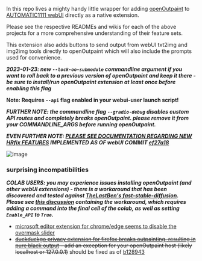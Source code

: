 In this repo lives a mighty handy little wrapper for adding [openOutpaint](https://github.com/zero01101/openOutpaint) to [AUTOMATIC1111 webUI](https://github.com/AUTOMATIC1111/stable-diffusion-webui) directly as a native extension.

Please see the respective READMEs and wikis for each of the above projects for a more comprehensive understanding of their feature sets.

This extension also adds buttons to send output from webUI txt2img and img2img tools directly to openOutpaint which will also include the prompts used for convenience.

**_2023-01-23: new `--lock-oo-submodule` commandline argument if you want to roll back to a previous version of openOutpaint and keep it there - be sure to install/run openOutpaint extension at least once before enabling this flag_**

**Note: Requires `--api` flag enabled in your webui-user launch script!**

**_FURTHER NOTE: the commandline flag `--gradio-debug` disables custom API routes and completely breaks openOutpaint. please remove it from your COMMANDLINE_ARGS before running openOutpaint._**

**_EVEN FURTHER NOTE: [PLEASE SEE DOCUMENTATION REGARDING NEW HRfix FEATURES](https://github.com/zero01101/openOutpaint/wiki/Manual#hrfix) IMPLEMENTED AS OF webUI COMMIT [ef27a18](https://github.com/AUTOMATIC1111/stable-diffusion-webui/commit/ef27a18b6b7cb1a8eebdc9b2e88d25baf2c2414d)_**

![image](https://user-images.githubusercontent.com/1649724/209033089-fb908d92-0c52-4165-a6a3-e6e9f28b032d.png)

### surprising incompatibilities

**_COLAB USERS: you may experience issues installing openOutpaint (and other webUI extensions) - there is a workaround that has been discovered and tested against [TheLastBen's fast-stable-diffusion](https://github.com/TheLastBen/fast-stable-diffusion). Please see [this discussion](https://github.com/TheLastBen/fast-stable-diffusion/discussions/1161) containing the workaround, which requires adding a command into the final cell of the colab, as well as setting `Enable_API` to `True`._**

- [microsoft editor extension for chrome/edge seems to disable the overmask slider](https://github.com/zero01101/openOutpaint/discussions/88#discussioncomment-4498341)
- ~~[duckduckgo privacy extension for firefox breaks outpainting, resulting in pure black output](https://github.com/zero01101/openOutpaint-webUI-extension/issues/3#issuecomment-1367694000) - add an exception for your openOutpaint host (likely localhost or 127.0.0.1)~~ should be fixed as of [b128943](https://github.com/zero01101/openOutpaint/commit/b128943f0c94970600fdc1c98bfec22de619866f)
